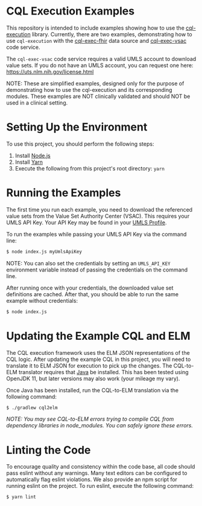 # CQL Execution Examples

This repository is intended to include examples showing how to use the
[cql-execution](https://github.com/cqframework/cql-execution)
library.  Currently, there are two examples, demonstrating how to use `cql-execution` with the
[cql-exec-fhir](https://github.com/cqframework/cql-exec-fhir) data source and
[cql-exec-vsac](https://github.com/cqframework/cql-exec-vsac) code service.

The `cql-exec-vsac` code service requires a valid UMLS account to download value sets.  If you do not have an UMLS
account, you can request one here: https://uts.nlm.nih.gov/license.html

NOTE: These are simplified examples, designed only for the purpose of demonstrating how to use the cql-execution and
its corresponding modules.  These examples are NOT clinically validated and should NOT be used in a clinical setting.

# Setting Up the Environment

To use this project, you should perform the following steps:

1. Install [Node.js](https://nodejs.org/en/download/)
2. Install [Yarn](https://yarnpkg.com/en/docs/install)
3. Execute the following from this project's root directory: `yarn`

# Running the Examples

The first time you run each example, you need to download the referenced value sets from the Value Set Authority Center
(VSAC).  This requires your UMLS API Key.  Your API Key may be found in your [UMLS Profile](https://uts.nlm.nih.gov//uts.html#profile).

To run the examples while passing your UMLS API Key via the command line:

```bash
$ node index.js myUmlsApiKey
```

NOTE: You can also set the credentials by setting an `UMLS_API_KEY` environment variable instead
of passing the credentials on the command line.

After running once with your credentials, the downloaded value set definitions are cached.  After that, you should be
able to run the same example without credentials:

```bash
$ node index.js
```

# Updating the Example CQL and ELM

The CQL execution framework uses the ELM JSON representations of the CQL logic.  After updating the example CQL in
this project, you will need to translate it to ELM JSON for execution to pick up the changes. The CQL-to-ELM
translator requires that [Java](https://adoptopenjdk.net/) be installed. This has been tested using OpenJDK 11, but
later versions may also work (your mileage my vary).

Once Java has been installed, run the CQL-to-ELM translation via the following command:

```bash
$ ./gradlew cql2elm
```

_NOTE: You may see CQL-to-ELM errors trying to compile CQL from dependency libraries in node_modules. You can
safely ignore these errors._

# Linting the Code

To encourage quality and consistency within the code base, all code should pass eslint without any warnings.  Many text
editors can be configured to automatically flag eslint violations.  We also provide an npm script for running eslint on
the project.  To run eslint, execute the following command:

```
$ yarn lint
```